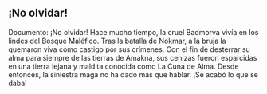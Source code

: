 ## ¡No olvidar!
Documento: ¡No olvidar!
Hace mucho tiempo, la cruel Badmorva vivía
en los lindes del Bosque Maléfico. Tras la batalla de Nokmar, a la bruja la quemaron viva como castigo por sus crímenes.
Con el fin de desterrar su alma para siempre de las tierras de Amakna, sus cenizas fueron esparcidas en una tierra lejana y maldita conocida como La Cuna de Alma.
Desde entonces, la siniestra maga no ha dado más que hablar.
¡Se acabó lo que se daba!
